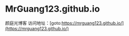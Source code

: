 # MrGuang123.github.io
颜庭光博客
访问地址：[goto:https://mrguang123.github.io/](https://mrguang123.github.io/)
